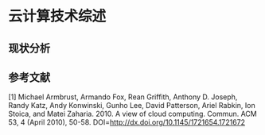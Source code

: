 云计算技术综述
=============

## 现状分析


## 参考文献

[1] Michael Armbrust, Armando Fox, Rean Griffith, Anthony D. Joseph, Randy Katz, Andy Konwinski, Gunho Lee, David Patterson, Ariel Rabkin, Ion Stoica, and Matei Zaharia. 2010. A view of cloud computing. Commun. ACM 53, 4 (April 2010), 50-58. DOI=http://dx.doi.org/10.1145/1721654.1721672


